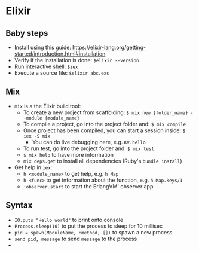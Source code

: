 Elixir
===

## Baby steps
+ Install using this guide: https://elixir-lang.org/getting-started/introduction.html#installation
+ Verify if the installation is done: `$elixir --version`
+ Run interactive shell: `$iex`
+ Execute a source file: `$elixir abc.exs`


## Mix
+ `mix` is a the Elixir build tool:
   + To create a new project from scaffolding: `$ mix new {folder_name} --module {module_name}`
   + To compile a project, go into the project folder and: `$ mix compile`
   + Once project has been compiled, you can start a session inside: `$ iex -S mix`
     + You can do live debugging here, e.g. `KV.hello`
   + To run test, go into the project folder and: `$ mix test`
   + `$ mix help` to have more information
   + `mix deps.get` to install all dependencies (Ruby's `bundle install`)
+ Get help in `iex`:
   + `h <module_name>` to get help, e.g. `h Map`
   + `h <func>` to get information about the function, e.g. `h Map.keys/1`
   + `:observer.start` to start the ErlangVM' observer app


## Syntax
+ `IO.puts "Hello world"` to print onto console
+ `Process.sleep(10)` to put the process to sleep for 10 millisec
+ `pid = spawn(ModuleName, :method, [])` to spawn a new process
+ `send pid, message` to send `message` to the process
+ ​